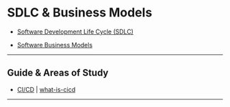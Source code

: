 SDLC & Business Models
=======================


- [Software Development Life Cycle (SDLC)](SoftwareDevelopmentLifeCycle.MD)


- [Software Business Models](BusinessModel.md)



-----------------------------------------------------------------------------------------------------

Guide & Areas of Study
-----------------------


* [CI/CD](https://en.wikipedia.org/wiki/CI/CD) | [what-is-cicd](https://www.synopsys.com/glossary/what-is-cicd.html)


-----------------------------------------------------------------------------------------------------